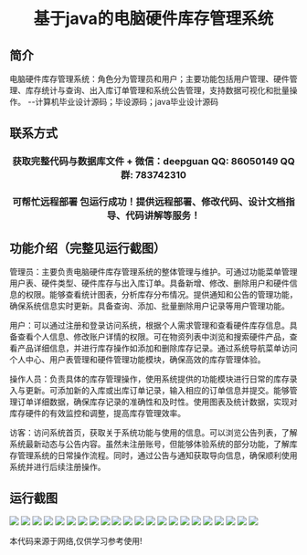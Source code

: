 <p><h1 align="center">基于java的电脑硬件库存管理系统</h1></p>

## 简介
电脑硬件库存管理系统：角色分为管理员和用户；主要功能包括用户管理、硬件管理、库存统计与查询、出入库订单管理和系统公告管理，支持数据可视化和批量操作。    --计算机毕业设计源码；毕设源码；java毕业设计源码


## 联系方式
<p><h3 align="center">获取完整代码与数据库文件 + 微信：deepguan QQ: 86050149 QQ群: 783742310</h3></p>
<p><h3 align="center">可帮忙远程部署 包运行成功！提供远程部署、修改代码、设计文档指导、代码讲解等服务！</h3></p>

## 功能介绍（完整见运行截图）
管理员：主要负责电脑硬件库存管理系统的整体管理与维护。可通过功能菜单管理用户表、硬件类型、硬件库存与出入库订单。具备新增、修改、删除用户和硬件信息的权限。能够查看统计图表，分析库存分布情况。提供通知和公告的管理功能，确保系统信息实时更新。具备查询、添加、批量删除用户记录等用户管理功能。

用户：可以通过注册和登录访问系统，根据个人需求管理和查看硬件库存信息。具备查看个人信息、修改账户详情的权限。可在物资列表中浏览和搜索硬件产品，查看产品详细信息，并进行库存操作如添加和删除库存记录。通过系统导航菜单访问个人中心、用户表管理和硬件管理功能模块，确保高效的库存管理体验。

操作人员：负责具体的库存管理操作，使用系统提供的功能模块进行日常的库存录入与更新。可添加新的入库或出库订单记录，输入相应的订单信息并提交。能够管理订单详细数据，确保库存记录的准确性和及时性。使用图表及统计数据，实现对库存硬件的有效监控和调整，提高库存管理效率。

访客：访问系统首页，获取关于系统功能与使用的信息。可以浏览公告列表，了解系统最新动态与公告内容。虽然未注册账号，但能够体验系统的部分功能，了解库存管理系统的日常操作流程。同时，通过公告与通知获取导向信息，确保顺利使用系统并进行后续注册操作。


## 运行截图
![](img/001.jpg)
![](img/002.jpg)
![](img/003.jpg)
![](img/004.jpg)
![](img/005.jpg)
![](img/006.jpg)
![](img/007.jpg)
![](img/008.jpg)
![](img/009.jpg)
![](img/010.jpg)
![](img/011.jpg)
![](img/012.jpg)
![](img/013.jpg)
![](img/014.jpg)
![](img/015.jpg)
![](img/016.jpg)
![](img/017.jpg)
![](img/018.jpg)
![](img/019.jpg)
![](img/020.jpg)
![](img/021.jpg)
![](img/022.jpg)

<p>本代码来源于网络,仅供学习参考使用!</p>
